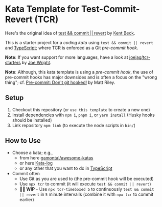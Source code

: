 # Kata Template for Test-Commit-Revert (TCR)

Here's the original idea of [test && commit || revert](https://medium.com/@kentbeck_7670/test-commit-revert-870bbd756864) by [Kent Beck](https://www.kentbeck.com/).

This is a starter project for a _coding kata_ using `test && commit || revert` and [TypeScript](https://www.typescriptlang.org/); where TCR is enforced as a Git _pre-commit hook_.

**Note:** If you want support for more languages, have a look at [joejag/tcr-starters](https://github.com/joejag/tcr-starters) by [Joe Wright](https://code.joejag.com/).

**Note:** Although, this kata template is using a _pre-commit hook_, the use of pre-commit hooks has major downsides and is often a focus on the "wrong thing"; cf. [Pre-commit: Don't git hooked!](https://www.thoughtworks.com/insights/blog/pre-commit-don-t-git-hooked) by Matt Riley.

## Setup

1. Checkout this repository (or `use this template` to create a new one)
2. Install dependencies with `npm i`, `pnpm i`, or `yarn install` (Husky hooks should be installed)
3. Link repository `npm link` (to execute the node scripts in `bin/`)

## How to Use

* Choose a kata; e.g.,
  * from here [gamontal/awesome-katas](https://github.com/gamontal/awesome-katas)
  * or here [Kata-log](https://kata-log.rocks/)
  * or any other that you want to do in [TypeScript](https://www.typescriptlang.org/)
* Commit often
  * Use Git as you are used to (the pre-commit hook will be executed)
  * Use `npx tcr` to commit (it will execute `test && commit || revert`)
  * **👷‍♂️ WIP** - Use `npx tcr-timeboxed 5` to continuously `test && commit || revert` in `5` minute intervalls (combine it with `npx tcr` to commit earlier)
